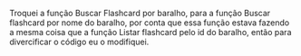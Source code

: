 Troquei a função Buscar Flashcard por baralho, para a função Buscar flashcard por nome do baralho, por conta que essa função estava fazendo a mesma coisa que a função Listar flashcard pelo id do baralho, então para divercificar o código eu o modifiquei.